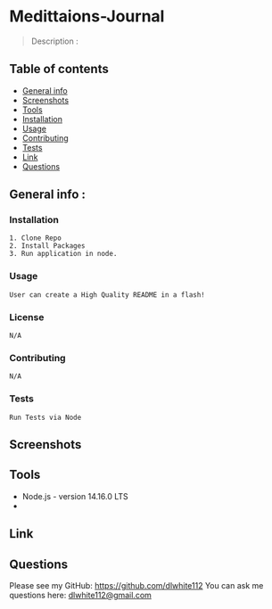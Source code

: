# Medittaions-Journal
  > Description : 
  
  ## Table of contents
  * [General info](#general-info)
  * [Screenshots](#screenshots)
  * [Tools](#tools)
  * [Installation](#installation)
  * [Usage](#usage)
  * [Contributing](#contributing)
  * [Tests](#tests)
  * [Link](#link)
  * [Questions](#Questions)
  
  
  ## General info : 
  


  ### Installation 
    1. Clone Repo
    2. Install Packages
    3. Run application in node.

  ### Usage
    User can create a High Quality README in a flash!

  ### License
    N/A

  ### Contributing
    N/A

  ### Tests
    Run Tests via Node
  
  
  ## Screenshots
  
  
  ## Tools
  * Node.js - version 14.16.0 LTS
  * 

  
  ## Link
  
  
  
  ## Questions
  Please see my GitHub: https://github.com/dlwhite112
  You can ask me questions here: dlwhite112@gmail.com
